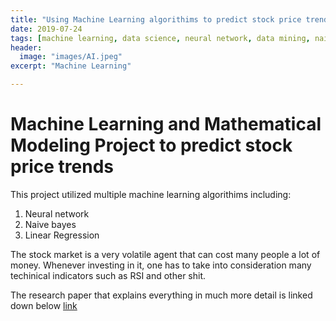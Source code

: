 ```yaml
---
title: "Using Machine Learning algorithims to predict stock price trends"
date: 2019-07-24
tags: [machine learning, data science, neural network, data mining, naive bayes]
header:
  image: "images/AI.jpeg"
excerpt: "Machine Learning"

---
```

# Machine Learning and Mathematical Modeling Project to predict stock price trends
  This project utilized multiple machine learning algorithims including:
  1. Neural network
  2. Naive bayes
  3. Linear Regression

  The stock market is a very volatile agent that can cost many people a lot of money. Whenever investing in it, one has to take into consideration many techinical indicators such as RSI and other shit.

  The research paper that explains everything in much more detail is linked down below [link](https://docs.google.com/document/d/1CH2NBqQ97SmrK-o2fUZSxCD8w3tXd9uhHxf5t3MG4to/edit?usp=sharing)
